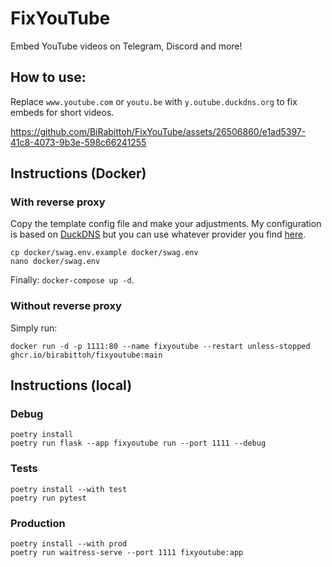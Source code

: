 # FixYouTube
Embed YouTube videos on Telegram, Discord and more!

## How to use:
Replace `www.youtube.com` or `youtu.be` with `y.outube.duckdns.org` to fix embeds for short videos.

https://github.com/BiRabittoh/FixYouTube/assets/26506860/e1ad5397-41c8-4073-9b3e-598c66241255

## Instructions (Docker)

### With reverse proxy
Copy the template config file and make your adjustments. My configuration is based on [DuckDNS](http://duckdns.org/) but you can use whatever provider you find [here](https://docs.linuxserver.io/general/swag#docker-compose).
```
cp docker/swag.env.example docker/swag.env
nano docker/swag.env
```

Finally: `docker-compose up -d`.

### Without reverse proxy
Simply run:
```
docker run -d -p 1111:80 --name fixyoutube --restart unless-stopped ghcr.io/birabittoh/fixyoutube:main
```

## Instructions (local)

### Debug
```
poetry install
poetry run flask --app fixyoutube run --port 1111 --debug
```

### Tests
```
poetry install --with test
poetry run pytest
```

### Production
```
poetry install --with prod
poetry run waitress-serve --port 1111 fixyoutube:app
```
